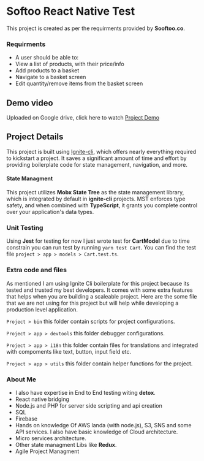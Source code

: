 
# Softoo React Native Test

This project is created as per the requirments provided by **Sooftoo.co**.

### Requirments
- A user should be able to:
- View a list of products, with their price/info
- Add products to a basket
- Navigate to a basket screen
- Edit quantity/remove items from the basket screen



## Demo video

Uploaded on Google drive, click here to watch [Project Demo](https://github.com/shariq93/Softoo-Ecom-Test/blob/master/demo_video.mov)
## Project Details

This project is built using [Ignite-cli](https://github.com/infinitered/ignite), which offers nearly everything required to kickstart a project. It saves a significant amount of time and effort by providing boilerplate code for state management, navigation, and more.

#### State Managment
This project utilizes **Mobx State Tree** as the state management library, which is integrated by default in **ignite-cli** projects. MST enforces type safety, and when combined with **TypeScript**, it grants you complete control over your application's data types.

### Unit Testing
Using **Jest** for testing for now I just wrote test for **CartModel** due to time constrain you can run test by running `yarn test Cart`.
You can find the test file `project > app > models > Cart.test.ts`.

### Extra code and files

As mentioned I am using Ignite Cli boilerplate for this project because its tested and trusted my best developers.
It comes with some extra features that helps when you are building a scaleable project. Here are the some file that we are not using for this project but will help while developing a production level application.


`Project > bin` this folder contain scripts for project configurations.

`Project > app > devtools` this folder debugger configurations.

`Project > app > i18n` this folder contain files for translations and integrated with compoments like text, button, input field etc.

`Project > app > utils` this folder contain helper functions for the project.




### About Me
- I also have expertise in End to End testing witing **detox**.
- React native bridging
- Node.js and PHP for server side scripting and api creation
- SQL 
- Firebase 
- Hands on knowledge Of AWS landa (with node.js), S3, SNS and some API services. I also have basic knowledge of Cloud architecture.
- Micro services architecture.
- Other state managment Libs like **Redux**.
- Agile Project Managment
